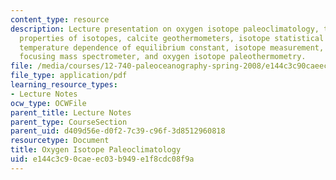 ```yaml
---
content_type: resource
description: Lecture presentation on oxygen isotope paleoclimatology, the thermodynamic
  properties of isotopes, calcite geothermometers, isotope statistical mechanics,
  temperature dependence of equilibrium constant, isotope measurement, the Nier double
  focusing mass spectrometer, and oxygen isotope paleothermometry.
file: /media/courses/12-740-paleoceanography-spring-2008/e144c3c90caeec03b949e1f8cdc08f9a_lec02_slide.pdf
file_type: application/pdf
learning_resource_types:
- Lecture Notes
ocw_type: OCWFile
parent_title: Lecture Notes
parent_type: CourseSection
parent_uid: d409d56e-d0f2-7c39-c96f-3d8512960818
resourcetype: Document
title: Oxygen Isotope Paleoclimatology
uid: e144c3c9-0cae-ec03-b949-e1f8cdc08f9a
---
```

